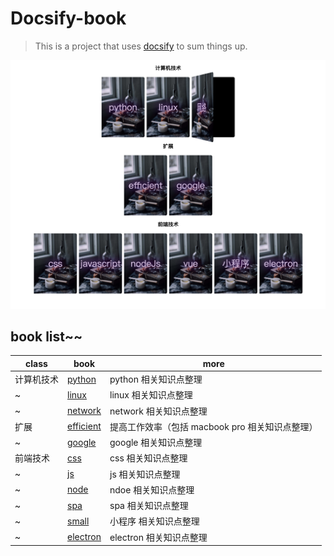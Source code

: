 # Docsify-book

> This is a project that uses [docsify](https://github.com/docsifyjs/docsify) to sum things up.

![项目示例](./docsify-example.png)

## book list~~

| class      | book                                                                    | more                                            |
| ---------- | ----------------------------------------------------------------------- | ----------------------------------------------- |
| 计算机技术 | [python](https://treecrow.github.io/docsify-books/python-book/#/)       | python 相关知识点整理                           |
| ~          | [linux](https://treecrow.github.io/docsify-books/linux-book/#/)         | linux 相关知识点整理                            |
| ~          | [network](https://treecrow.github.io/docsify-books/network-book/#/)     | network 相关知识点整理                          |
| 扩展       | [efficient](https://treecrow.github.io/docsify-books/efficient-book/#/) | 提高工作效率（包括 macbook pro 相关知识点整理） |
| ~          | [google](https://treecrow.github.io/docsify-books/google-book/#/)       | google 相关知识点整理                           |
| 前端技术   | [css](https://treecrow.github.io/docsify-books/css-book/#/)             | css 相关知识点整理                              |
| ~          | [js](https://treecrow.github.io/docsify-books/js-book/#/)               | js 相关知识点整理                               |
| ~          | [node](https://treecrow.github.io/docsify-books/node-book/#/)           | ndoe 相关知识点整理                             |
| ~          | [spa](https://treecrow.github.io/docsify-books/spa-book/#/)             | spa 相关知识点整理                              |
| ~          | [small](https://treecrow.github.io/docsify-books/small-book/#/)         | 小程序 相关知识点整理                           |
| ~          | [electron](https://treecrow.github.io/docsify-books/electron-book/#/)   | electron 相关知识点整理                         |

